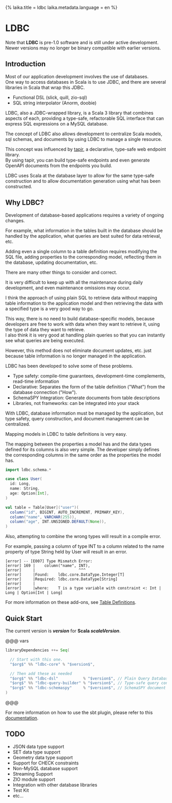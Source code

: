 {%
  laika.title = ldbc
  laika.metadata.language = en
%}

# LDBC

Note that **LDBC** is pre-1.0 software and is still under active development. Newer versions may no longer be binary compatible with earlier versions.

## Introduction

Most of our application development involves the use of databases.<br>One way to access databases in Scala is to use JDBC, and there are several libraries in Scala that wrap this JDBC.

- Functional DSL (slick, quill, zio-sql)
- SQL string interpolator (Anorm, doobie)

LDBC, also a JDBC-wrapped library, is a Scala 3 library that combines aspects of each, providing a type-safe, refactorable SQL interface that can express SQL expressions on a MySQL database.

The concept of LDBC also allows development to centralize Scala models, sql schemas, and documents by using LDBC to manage a single resource.

This concept was influenced by [tapir](https://github.com/softwaremill/tapir), a declarative, type-safe web endpoint library.<br>By using tapir, you can build type-safe endpoints and even generate OpenAPI documents from the endpoints you build.

LDBC uses Scala at the database layer to allow for the same type-safe construction and to allow documentation generation using what has been constructed.

## Why LDBC?

Development of database-based applications requires a variety of ongoing changes.

For example, what information in the tables built in the database should be handled by the application, what queries are best suited for data retrieval, etc.

Adding even a single column to a table definition requires modifying the SQL file, adding properties to the corresponding model, reflecting them in the database, updating documentation, etc.

There are many other things to consider and correct.

It is very difficult to keep up with all the maintenance during daily development, and even maintenance omissions may occur.

I think the approach of using plain SQL to retrieve data without mapping table information to the application model and then retrieving the data with a specified type is a very good way to go.

This way, there is no need to build database-specific models, because developers are free to work with data when they want to retrieve it, using the type of data they want to retrieve.<br>I also think it is very good at handling plain queries so that you can instantly see what queries are being executed.

However, this method does not eliminate document updates, etc. just because table information is no longer managed in the application.

LDBC has been developed to solve some of these problems.

- Type safety: compile-time guarantees, development-time complements, read-time information
- Declarative: Separates the form of the table definition ("What") from the database connection ("How").
- SchemaSPY Integration: Generate documents from table descriptions
- Libraries, not frameworks: can be integrated into your stack

With LDBC, database information must be managed by the application, but type safety, query construction, and document management can be centralized.

Mapping models in LDBC to table definitions is very easy.

The mapping between the properties a model has and the data types defined for its columns is also very simple. The developer simply defines the corresponding columns in the same order as the properties the model has.

```scala mdoc:silent
import ldbc.schema.*

case class User(
  id: Long,
  name: String,
  age: Option[Int],
)

val table = Table[User]("user")(
  column("id", BIGINT, AUTO_INCREMENT, PRIMARY_KEY),
  column("name", VARCHAR(255)),
  column("age", INT.UNSIGNED.DEFAULT(None)),
)
```

Also, attempting to combine the wrong types will result in a compile error.

For example, passing a column of type INT to a column related to the name property of type String held by User will result in an error.

```shell
[error] -- [E007] Type Mismatch Error:
[error] 169 |    column("name", INT),
[error]     |                   ^^^
[error]     |Found:    ldbc.core.DataType.Integer[T]
[error]     |Required: ldbc.core.DataType[String]
[error]     |
[error]     |where:    T is a type variable with constraint <: Int | Long | Option[Int | Long]
```

For more information on these add-ons, see [Table Definitions](/ldbc/en/01-Table-Definitions.html).

## Quick Start

The current version is **$version$** for **Scala $scalaVersion$**.

@@@ vars
```scala
libraryDependencies ++= Seq(

  // Start with this one.
  "$org$" %% "ldbc-core" % "$version$",

  // Then add these as needed
  "$org$" %% "ldbc-dsl"           % "$version$", // Plain Query Database Connection
  "$org$" %% "ldbc-query-builder" % "$version$", // Type-safe query construction
  "$org$" %% "ldbc-schemaspy"     % "$version$", // SchemaSPY document generation
)
```
@@@

For more information on how to use the sbt plugin, please refer to this [documentation](/ldbc/en/07-Schema-Code-Generation.html).

## TODO

- JSON data type support
- SET data type support
- Geometry data type support
- Support for CHECK constraints
- Non-MySQL database support
- Streaming Support
- ZIO module support
- Integration with other database libraries
- Test Kit
- etc...
